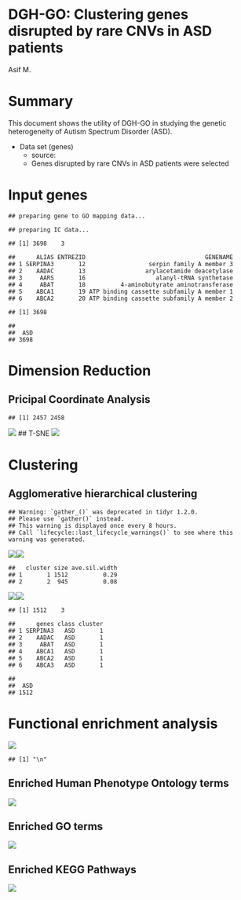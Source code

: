 DGH-GO: Clustering genes disrupted by rare CNVs in ASD patients
================
Asif M.

# Summary

This document shows the utility of DGH-GO in studying the genetic
heterogeneity of Autism Spectrum Disorder (ASD).

-   Data set (genes)
    -   source:
    -   Genes disrupted by rare CNVs in ASD patients were selected

# Input genes

    ## preparing gene to GO mapping data...

    ## preparing IC data...

    ## [1] 3698    3

    ##      ALIAS ENTREZID                                  GENENAME
    ## 1 SERPINA3       12                  serpin family A member 3
    ## 2    AADAC       13                 arylacetamide deacetylase
    ## 3     AARS       16                    alanyl-tRNA synthetase
    ## 4     ABAT       18          4-aminobutyrate aminotransferase
    ## 5    ABCA1       19 ATP binding cassette subfamily A member 1
    ## 6    ABCA2       20 ATP binding cassette subfamily A member 2

    ## [1] 3698

    ## 
    ##  ASD 
    ## 3698

# Dimension Reduction

## Pricipal Coordinate Analysis

    ## [1] 2457 2458

![](GeneSignature_files/figure-gfm/cmdScale-1.png)<!-- --> ## T-SNE
![](GeneSignature_files/figure-gfm/tsne-1.png)<!-- -->

# Clustering

## Agglomerative hierarchical clustering

    ## Warning: `gather_()` was deprecated in tidyr 1.2.0.
    ## Please use `gather()` instead.
    ## This warning is displayed once every 8 hours.
    ## Call `lifecycle::last_lifecycle_warnings()` to see where this warning was generated.

![](GeneSignature_files/figure-gfm/ahc_clus-1.png)<!-- -->![](GeneSignature_files/figure-gfm/ahc_clus-2.png)<!-- -->

    ##   cluster size ave.sil.width
    ## 1       1 1512          0.29
    ## 2       2  945          0.08

![](GeneSignature_files/figure-gfm/ahc_clus-3.png)<!-- -->![](GeneSignature_files/figure-gfm/ahc_clus-4.png)<!-- -->

    ## [1] 1512    3

    ##      genes class cluster
    ## 1 SERPINA3   ASD       1
    ## 2    AADAC   ASD       1
    ## 3     ABAT   ASD       1
    ## 4    ABCA1   ASD       1
    ## 5    ABCA2   ASD       1
    ## 6    ABCA3   ASD       1

    ## 
    ##  ASD 
    ## 1512

# Functional enrichment analysis

![](GeneSignature_files/figure-gfm/fea-1.png)<!-- -->

    ## [1] "\n"

## Enriched Human Phenotype Ontology terms

![](GeneSignature_files/figure-gfm/feaHPO-1.png)<!-- -->

## Enriched GO terms

![](GeneSignature_files/figure-gfm/feaGO-1.png)<!-- -->

## Enriched KEGG Pathways

![](GeneSignature_files/figure-gfm/feaKegg-1.png)<!-- -->
